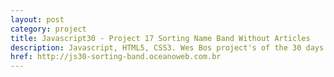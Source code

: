 ```yaml
---
layout: post
category: project
title: Javascript30 - Project 17 Sorting Name Band Without Articles
description: Javascript, HTML5, CSS3. Wes Bos project's of the 30 days with Javascript Vanilla.
href: http://js30-sorting-band.oceanoweb.com.br
---
```

